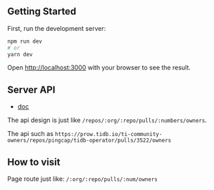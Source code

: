 ## Getting Started

First, run the development server:

```bash
npm run dev
# or
yarn dev
```

Open [http://localhost:3000](http://localhost:3000) with your browser to see the result.

## Server API

- [doc](https://book.prow.tidb.io/plugins/owners.html)

The api design is just like `/repos/:org/:repo/pulls/:numbers/owners`.

The api such as `https://prow.tidb.io/ti-community-owners/repos/pingcap/tidb-operator/pulls/3522/owners`

## How to visit

Page route just like: `/:org/:repo/pulls/:num/owners`
